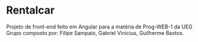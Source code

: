 # Rentalcar

Projeto de front-end feito em Angular para a matéria de Prog-WEB-1 da UEG
Grupo composto por: Filipe Sampaio, Gabriel Vinicius, Guilherme Bastos.
